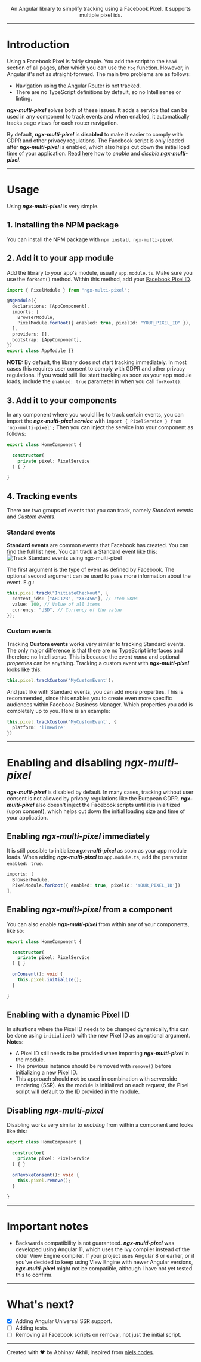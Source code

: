 
<p align="center">
An Angular library to simplify tracking using a Facebook Pixel. It supports multiple pixel ids.
</p>

---

# Introduction

Using a Facebook Pixel is fairly simple. You add the script to the `head` section of all pages, after which you can use the `fbq` function. However, in Angular it's not as straight-forward. The main two problems are as follows:

- Navigation using the Angular Router is not tracked.
- There are no TypeScript definitions by default, so no Intellisense or linting.

**_ngx-multi-pixel_** solves both of these issues. It adds a service that can be used in any component to track events and when enabled, it automatically tracks page views for each router navigation.

By default, **_ngx-multi-pixel_** is **disabled** to make it easier to comply with GDPR and other privacy regulations. The Facebook script is only loaded after **_ngx-multi-pixel_** is enabled, which also helps cut down the initial load time of your application. Read [here](#enabling) how to _enable_ and _disable_ **_ngx-multi-pixel_**.

---

# Usage

Using **_ngx-multi-pixel_** is very simple.

## 1. Installing the NPM package

You can install the NPM package with `npm install ngx-multi-pixel`

## 2. Add it to your app module

Add the library to your app's module, usually `app.module.ts`. Make sure you use the `forRoot()` method. Within this method, add your [Facebook Pixel ID](https://www.facebook.com/business/help/952192354843755).

```typescript
import { PixelModule } from "ngx-multi-pixel";

@NgModule({
  declarations: [AppComponent],
  imports: [
    BrowserModule,
    PixelModule.forRoot({ enabled: true, pixelId: "YOUR_PIXEL_ID" }),
  ],
  providers: [],
  bootstrap: [AppComponent],
})
export class AppModule {}
```

**NOTE:** By default, the library does not start tracking immediately. In most cases this requires user consent to comply with GDPR and other privacy regulations. If you would still like start tracking as soon as your app module loads, include the `enabled: true` parameter in when you call `forRoot()`.

## 3. Add it to your components

In any component where you would like to track certain events, you can import the **_ngx-multi-pixel service_** with `import { PixelService } from 'ngx-multi-pixel';`
Then you can inject the service into your component as follows:

```TypeScript
export class HomeComponent {

  constructor(
    private pixel: PixelService
  ) { }

}
```

## 4. Tracking events

There are two groups of events that you can track, namely _Standard events_ and _Custom events_.

### Standard events

**Standard events** are common events that Facebook has created. You can find the full list [here](https://developers.facebook.com/docs/facebook-pixel/reference). You can track a Standard event like this:
![Track Standard events using ngx-multi-pixel](https://storage.googleapis.com/nielskersic/static-images/github/ngx-multi-pixel-track-large.gif)

The first argument is the type of event as defined by Facebook. The optional second argument can be used to pass more information about the event. E.g.:

```typescript
this.pixel.track("InitiateCheckout", {
  content_ids: ["ABC123", "XYZ456"], // Item SKUs
  value: 100, // Value of all items
  currency: "USD", // Currency of the value
});
```

### Custom events

Tracking **Custom events** works very similar to tracking Standard events. The only major difference is that there are no TypeScript interfaces and therefore no Intellisense. This is because the event _name_ and optional _properties_ can be anything. Tracking a custom event with **_ngx-multi-pixel_** looks like this:

```TypeScript
this.pixel.trackCustom('MyCustomEvent');
```

And just like with Standard events, you can add more properties. This is recommended, since this enables you to create even more specific audiences within Facebook Business Manager. Which properties you add is completely up to you. Here is an example:

```TypeScript
this.pixel.trackCustom('MyCustomEvent', {
  platform: 'limewire'
})
```

---

# Enabling and disabling **_ngx-multi-pixel_** <a name="enabling"></a>

**_ngx-multi-pixel_** is disabled by default. In many cases, tracking without user consent is not allowed by privacy regulations like the European GDPR. **_ngx-multi-pixel_** also doesn't inject the Facebook scripts until it is iniaitlized (upon consent), which helps cut down the initial loading size and time of your application.

## Enabling **_ngx-multi-pixel_** immediately

It is still possible to initialize **_ngx-multi-pixel_** as soon as your app module loads.
When adding **_ngx-multi-pixel_** to `app.module.ts`, add the parameter `enabled: true`.

```TypeScript
imports: [
  BrowserModule,
  PixelModule.forRoot({ enabled: true, pixelId: 'YOUR_PIXEL_ID'})
],
```

## Enabling **_ngx-multi-pixel_** from a component

You can also enable **_ngx-multi-pixel_** from within any of your components, like so:

```TypeScript
export class HomeComponent {

  constructor(
    private pixel: PixelService
  ) { }

  onConsent(): void {
    this.pixel.initialize();
  }

}
```

## Enabling with a dynamic Pixel ID

In situations where the Pixel ID needs to be changed dynamically, this can be done using `initialize()` with the new Pixel ID as an optional argument.
**Notes:**

- A Pixel ID still needs to be provided when importing **_ngx-multi-pixel_** in the module.
- The previous instance should be removed with `remove()` before initializing a new Pixel ID.
- This approach should **not** be used in combination with serverside rendering (SSR). As the module is initialized on each request, the Pixel script will default to the ID provided in the module.

## Disabling **_ngx-multi-pixel_**

Disabling works very similar to _enabling_ from within a component and looks like this:

```TypeScript
export class HomeComponent {

  constructor(
    private pixel: PixelService
  ) { }

  onRevokeConsent(): void {
    this.pixel.remove();
  }

}
```

---

# Important notes

- Backwards compatibility is not guaranteed. **_ngx-multi-pixel_** was developed using Angular 11, which uses the Ivy compiler instead of the older View Engine compiler. If your project uses Angular 8 or earlier, or if you've decided to keep using View Engine with newer Angular versions, **_ngx-multi-pixel_** might not be compatible, although I have not yet tested this to confirm.

---

# What's next?

- [x] Adding Angular Universal SSR support.
- [ ] Adding tests.
- [ ] Removing all Facebook scripts on removal, not just the initial script.

---

Created with ❤️ by Abhinav Akhil, inspired from [niels.codes](https://niels.codes).
